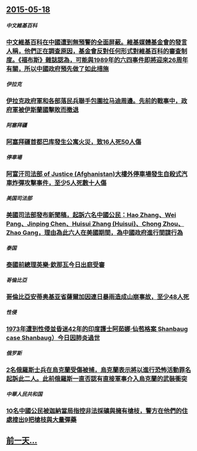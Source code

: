 ## [2015-05-18](/zh/news/2015/05/18/index.md)

##### 中文維基百科
### [中文維基百科在中國遭到無預警的全面屏蔽。維基媒體基金會的發言人稱，他們正在調查原因，基金會反對任何形式對維基百科的審查制度。《福布斯》雜誌認為，可能與1989年的六四事件即將迎來26周年有關，所以中國政府預先做了如此措施](/zh/news/2015/05/18/中文維基百科在中國遭到無預警的全面屏蔽-維基媒體基金會的發言人稱-他們正在調查原因-基金會反對任何形式對維基百科的審查制.md)
##### 伊拉克
### [伊拉克政府軍和各部落民兵聯手包圍拉马迪周邊。先前的戰事中，政府軍被伊斯蘭國擊敗而撤退](/zh/news/2015/05/18/伊拉克政府軍和各部落民兵聯手包圍拉马迪周邊-先前的戰事中-政府軍被伊斯蘭國擊敗而撤退.md)
##### 阿塞拜疆
### [阿塞拜疆首都巴库發生公寓火災，致16人死50人傷 ](/zh/news/2015/05/18/阿塞拜疆首都巴库發生公寓火災-致16人死50人傷.md)
##### 停車場
### [阿富汗司法部 of Justice (Afghanistan)大樓外停車場發生自殺式汽車炸彈攻擊事件，至少5人死數十人傷](/zh/news/2015/05/18/阿富汗司法部-of-Justice-Afghanistan-大樓外停車場發生自殺式汽車炸彈攻擊事件-至少5人死數十人傷.md)
##### 美国司法部
### [美國司法部發布新聞稿，起訴六名中國公民：Hao Zhang、Wei Pang、Jinping Chen、Huisui Zhang (Huisui)、Chong Zhou、Zhao Gang，理由為此六人在美國期間，為中國政府進行間諜行為 ](/zh/news/2015/05/18/美國司法部發布新聞稿-起訴六名中國公民-Hao-Zhang-Wei-Pang-Jinping-Chen-Huisui-Z.md)
##### 泰国
### [泰國前總理英樂·欽那瓦今日出庭受審](/zh/news/2015/05/18/泰國前總理英樂-欽那瓦今日出庭受審.md)
##### 哥倫比亞
### [哥倫比亞安蒂奥基亚省薩爾加因連日暴雨造成山崩事故，至少48人死](/zh/news/2015/05/18/哥倫比亞安蒂奥基亚省薩爾加因連日暴雨造成山崩事故-至少48人死.md)
##### 性侵
### [1973年遭到性侵並昏迷42年的印度護士阿茹娜·仙苞格案 Shanbaug case Shanbaug）今日因肺炎過世](/zh/news/2015/05/18/1973年遭到性侵並昏迷42年的印度護士阿茹娜-仙苞格案-Shanbaug-case-Shanbaug-今日因肺炎過世.md)
##### 俄罗斯
### [2名俄羅斯士兵在烏克蘭受傷被捕，烏克蘭表示將以進行恐怖活動罪名起訴此二人。此前俄羅斯一直否認有直接軍事介入烏克蘭的武裝衝突](/zh/news/2015/05/18/2名俄羅斯士兵在烏克蘭受傷被捕-烏克蘭表示將以進行恐怖活動罪名起訴此二人-此前俄羅斯一直否認有直接軍事介入烏克蘭的武裝衝.md)
##### 中華人民共和国
### [10名中國公民被迦納當局指控非法採礦與擁有槍枝，警方在他們的住處搜出9把槍枝與大量彈藥](/zh/news/2015/05/18/10名中國公民被迦納當局指控非法採礦與擁有槍枝-警方在他們的住處搜出9把槍枝與大量彈藥.md)
## [前一天...](/zh/news/2015/05/15/index.md)

